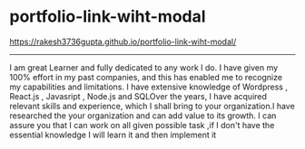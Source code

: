 # portfolio-link-wiht-modal
https://rakesh3736gupta.github.io/portfolio-link-wiht-modal/


***********************************************
I am great Learner and fully dedicated to any work I do. I have given my 100% effort in my past companies, and this has enabled me to recognize my capabilities and limitations. I have extensive knowledge of Wordpress , React.js , Javasript , Node.js and SQLOver the years, I have acquired relevant skills and experience, which I shall bring to your organization.I have researched the your organization and can add value to its growth. I can assure you that I can work on all given possible task ,if I don't have the essential knowledge I will learn it and then implement it
